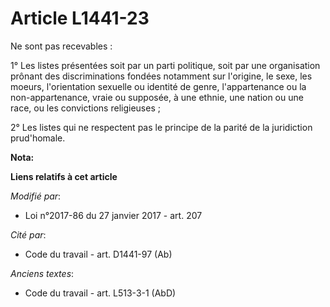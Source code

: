 # Article L1441-23

Ne sont pas recevables : 

1° Les listes présentées soit par un parti politique, soit par une organisation prônant des discriminations fondées notamment
sur l'origine, le sexe, les moeurs, l'orientation sexuelle ou identité de genre, l'appartenance ou la non-appartenance, vraie
ou supposée, à une ethnie, une nation ou une race, ou les convictions religieuses ; 

2° Les listes qui ne respectent pas le principe de la parité de la juridiction prud'homale.

**Nota:**



**Liens relatifs à cet article**

_Modifié par_:

  - Loi n°2017-86 du 27 janvier 2017 - art. 207

_Cité par_:

  - Code du travail - art. D1441-97 (Ab)

_Anciens textes_:

  - Code du travail - art. L513-3-1 (AbD)
